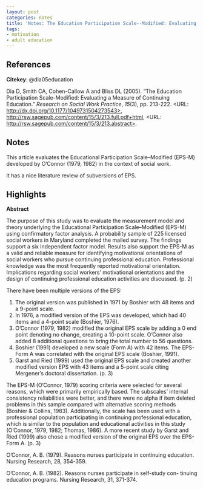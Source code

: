 ```yaml
---
layout: post
categories: notes
title: 'Notes: The Education Participation Scale--Modified: Evaluating a Measure of Continuing Education'
tags:
- motivation
- adult education
---
```


## References

**Citekey**: @dia05education

Dia D, Smith CA, Cohen-Callow A and Bliss DL (2005). “The Education
Participation Scale-Modified: Evaluating a Measure of Continuing
Education.” _Research on Social Work Practice_, *15*(3), pp. 213-222.
<URL: http://dx.doi.org/10.1177/1049731504273543>,
http://rsw.sagepub.com/content/15/3/213.full.pdf+html, <URL:
http://rsw.sagepub.com/content/15/3/213.abstract>.

## Notes

This article evaluates the Educational Participation Scale–Modified (EPS-M) developed by O’Connor (1979, 1982) in the context of social work.

It has a nice literature review of subversions of EPS.

## Highlights

**Abstract**

The purpose of this study was to evaluate the measurement model and theory underlying the Educational Participation Scale–Modified (EPS-M) using confirmatory factor analysis. A probability sample of 225 licensed social workers in Maryland completed the mailed survey. The findings support a six independent factor model. Results also support the EPS-M as a valid and reliable measure for identifying motivational orientations of social workers who pursue continuing professional education. Professional knowledge was the most frequently reported motivational orientation. Implications regarding social workers’ motivational orientations and the design of continuing professional education activities are discussed. (p. 2)

There have been multiple versions of the EPS:
1. The original version was published in 1971 by Boshier with 48 items and a 9-point scale.
2. In 1976, a modified version of the EPS was developed, which had 40 items and a 4-point scale (Boshier, 1976).
3. O’Connor (1979, 1982) modified the original EPS scale by adding a 0 end point denoting no change, creating a 10-point scale. O’Connor also added 8 additional questions to bring the total number to 56 questions.
4. Boshier (1991) developed a new scale (Form A) with 42 items. The EPS-Form A was correlated with the original EPS scale (Boshier, 1991).
5. Garst and Ried (1999) used the original EPS scale and created another modified version EPS with 43 items and a 5-point scale citing Mergener’s doctoral dissertation. (p. 3)

The EPS-M (O’Connor, 1979) scoring criteria were selected for several reasons, which were primarily empirically based. The subscales’ internal consistency reliabilities were better, and there were no alpha if item deleted problems in this sample compared with alternative scoring methods (Boshier & Collins, 1983). Additionally, the scale has been used with a professional population participating in continuing professional education, which is similar to the population and educational activities in this study (O’Connor, 1979, 1982; Thomas, 1986). A more recent study by Garst and Ried (1999) also chose a modified version of the original EPS over the EPS-Form A. (p. 3)

O’Connor, A. B. (1979). Reasons nurses participate in continuing education. Nursing Research, 28, 354-359.

O’Connor, A. B. (1982). Reasons nurses participate in self-study con- tinuing education programs. Nursing Research, 31, 371-374.

